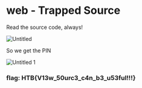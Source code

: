 # web - Trapped Source

Read the source code, always!

![Untitled](https://user-images.githubusercontent.com/88723154/227417063-7bb6df67-fbb6-49e3-bb62-11997dfb56ae.png)


So we get the PIN


![Untitled 1](https://user-images.githubusercontent.com/88723154/227417071-08a48479-2a0d-4793-9fc1-c26f2d124dd6.png)

### flag: HTB{V13w_50urc3_c4n_b3_u53ful!!!}
